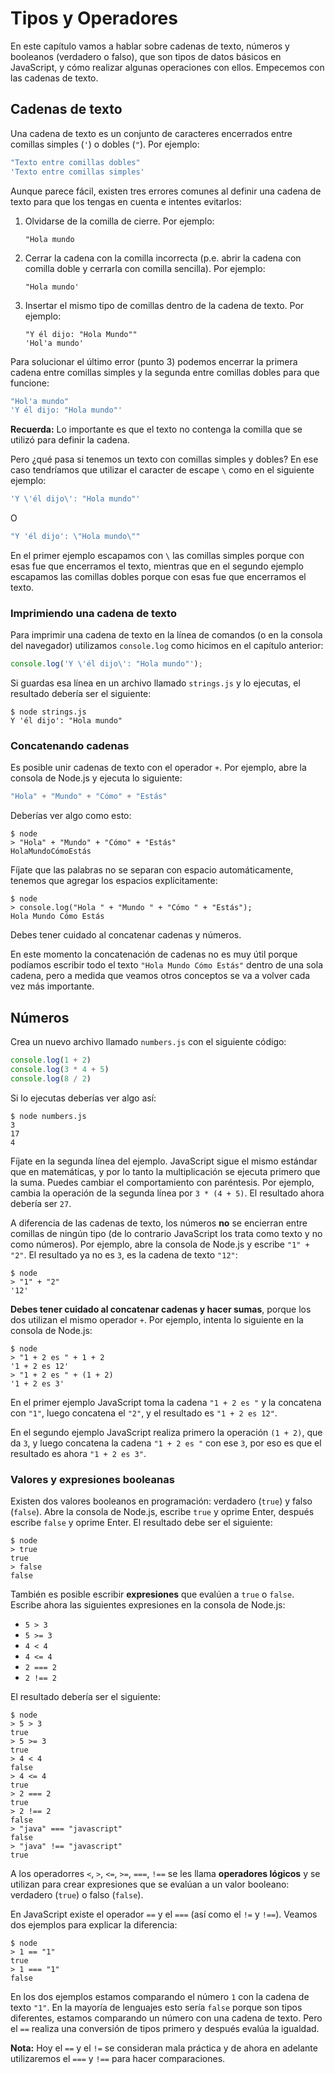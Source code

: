 # Tipos y Operadores

En este capítulo vamos a hablar sobre cadenas de texto, números y booleanos \(verdadero o falso\), que son tipos de datos básicos en JavaScript, y cómo realizar algunas operaciones con ellos. Empecemos con las cadenas de texto.

## Cadenas de texto

Una cadena de texto es un conjunto de caracteres encerrados entre comillas simples \(`'`\) o dobles \(`"`\). Por ejemplo:

```javascript
"Texto entre comillas dobles"
'Texto entre comillas simples'
```

Aunque parece fácil, existen tres errores comunes al definir una cadena de texto para que los tengas en cuenta e intentes evitarlos:

1. Olvidarse de la comilla de cierre. Por ejemplo:

   ```text
   "Hola mundo
   ```

2. Cerrar la cadena con la comilla incorrecta \(p.e. abrir la cadena con comilla doble y cerrarla con comilla sencilla\). Por ejemplo:

   ```text
   "Hola mundo'
   ```

3. Insertar el mismo tipo de comillas dentro de la cadena de texto. Por ejemplo:

   ```text
   "Y él dijo: "Hola Mundo""
   'Hol'a mundo'
   ```

Para solucionar el último error \(punto 3\) podemos encerrar la primera cadena entre comillas simples y la segunda entre comillas dobles para que funcione:

```javascript
"Hol'a mundo"
'Y él dijo: "Hola mundo"'
```

**Recuerda:** Lo importante es que el texto no contenga la comilla que se utilizó para definir la cadena.

Pero ¿qué pasa si tenemos un texto con comillas simples y dobles? En ese caso tendríamos que utilizar el caracter de escape `\` como en el siguiente ejemplo:

```javascript
'Y \'él dijo\': "Hola mundo"'
```

O

```javascript
"Y 'él dijo': \"Hola mundo\""
```

En el primer ejemplo escapamos con `\` las comillas simples porque con esas fue que encerramos el texto, mientras que en el segundo ejemplo escapamos las comillas dobles porque con esas fue que encerramos el texto.

### Imprimiendo una cadena de texto

Para imprimir una cadena de texto en la línea de comandos \(o en la consola del navegador\) utilizamos `console.log` como hicimos en el capítulo anterior:

```javascript
console.log('Y \'él dijo\': "Hola mundo"');
```

Si guardas esa línea en un archivo llamado `strings.js` y lo ejecutas, el resultado debería ser el siguiente:

```text
$ node strings.js
Y 'él dijo': "Hola mundo"
```

### Concatenando cadenas

Es posible unir cadenas de texto con el operador `+`. Por ejemplo, abre la consola de Node.js y ejecuta lo siguiente:

```javascript
"Hola" + "Mundo" + "Cómo" + "Estás"
```

Deberías ver algo como esto:

```text
$ node
> "Hola" + "Mundo" + "Cómo" + "Estás"
HolaMundoCómoEstás
```

Fíjate que las palabras no se separan con espacio automáticamente, tenemos que agregar los espacios explícitamente:

```text
$ node
> console.log("Hola " + "Mundo " + "Cómo " + "Estás");
Hola Mundo Cómo Estás
```

Debes tener cuidado al concatenar cadenas y números.

En este momento la concatenación de cadenas no es muy útil porque podíamos escribir todo el texto `"Hola Mundo Cómo Estás"` dentro de una sola cadena, pero a medida que veamos otros conceptos se va a volver cada vez más importante.

## Números

Crea un nuevo archivo llamado `numbers.js` con el siguiente código:

```javascript
console.log(1 + 2)
console.log(3 * 4 + 5)
console.log(8 / 2)
```

Si lo ejecutas deberías ver algo así:

```text
$ node numbers.js
3
17
4
```

Fíjate en la segunda línea del ejemplo. JavaScript sigue el mismo estándar que en matemáticas, y por lo tanto la multiplicación se ejecuta primero que la suma. Puedes cambiar el comportamiento con paréntesis. Por ejemplo, cambia la operación de la segunda línea por `3 * (4 + 5)`. El resultado ahora debería ser `27`.

A diferencia de las cadenas de texto, los números **no** se encierran entre comillas de ningún tipo \(de lo contrario JavaScript los trata como texto y no como números\). Por ejemplo, abre la consola de Node.js y escribe `"1" + "2"`. El resultado ya no es `3`, es la cadena de texto `"12"`:

```text
$ node
> "1" + "2"
'12'
```

**Debes tener cuidado al concatenar cadenas y hacer sumas**, porque los dos utilizan el mismo operador `+`. Por ejemplo, intenta lo siguiente en la consola de Node.js:

```text
$ node
> "1 + 2 es " + 1 + 2
'1 + 2 es 12'
> "1 + 2 es " + (1 + 2)
'1 + 2 es 3'
```

En el primer ejemplo JavaScript toma la cadena `"1 + 2 es "` y la concatena con `"1"`, luego concatena el `"2"`, y el resultado es `"1 + 2 es 12"`.

En el segundo ejemplo JavaScript realiza primero la operación `(1 + 2)`, que da `3`, y luego concatena la cadena `"1 + 2 es "` con ese `3`, por eso es que el resultado es ahora `"1 + 2 es 3"`.

### Valores y expresiones booleanas

Existen dos valores booleanos en programación: verdadero \(`true`\) y falso \(`false`\). Abre la consola de Node.js, escribe `true` y oprime Enter, después escribe `false` y oprime Enter. El resultado debe ser el siguiente:

```text
$ node
> true
true
> false
false
```

También es posible escribir **expresiones** que evalúen a `true` o `false`. Escribe ahora las siguientes expresiones en la consola de Node.js:

* `5 > 3`
* `5 >= 3`
* `4 < 4`
* `4 <= 4`
* `2 === 2`
* `2 !== 2`

El resultado debería ser el siguiente:

```text
$ node
> 5 > 3
true
> 5 >= 3
true
> 4 < 4
false
> 4 <= 4
true
> 2 === 2
true
> 2 !== 2
false
> "java" === "javascript"
false
> "java" !== "javascript"
true
```

A los operadorres `<`, `>`, `<=`, `>=`, `===`, `!==` se les llama **operadores lógicos** y se utilizan para crear expresiones que se evalúan a un valor booleano: verdadero \(`true`\) o falso \(`false`\).

En JavaScript existe el operador `==` y el `===` \(así como el `!=` y `!==`\). Veamos dos ejemplos para explicar la diferencia:

```text
$ node
> 1 == "1"
true
> 1 === "1"
false
```

En los dos ejemplos estamos comparando el número `1` con la cadena de texto `"1"`. En la mayoría de lenguajes esto sería `false` porque son tipos diferentes, estamos comparando un número con una cadena de texto. Pero el `==` realiza una conversión de tipos primero y después evalúa la igualdad.

**Nota:** Hoy el `==` y el `!=` se consideran mala práctica y de ahora en adelante utilizaremos el `===` y `!==` para hacer comparaciones.

